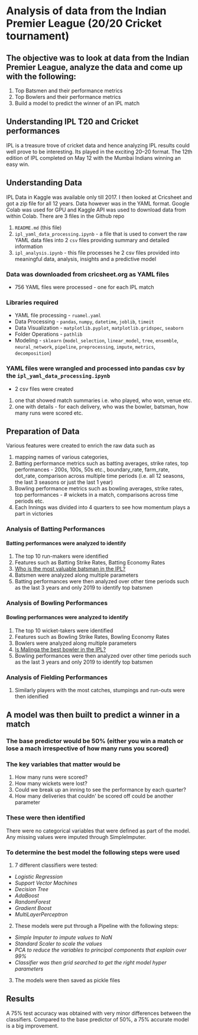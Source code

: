 # Analysis of data from the Indian Premier League (20/20 Cricket tournament)
## The objective was to look at data from the Indian Premier League, analyze the data and come up with the following:
1. Top Batsmen and their performance metrics
2. Top Bowlers and their performance metrics
3. Build a model to predict the winner of an IPL match

## Understanding IPL T20 and Cricket performances
IPL is a treasure trove of cricket data and hence analyzing IPL results could well prove to be interesting. Its played in the exciting 20–20 format. The 12th edition of IPL completed on May 12 with the Mumbai Indians winning an easy win.

## Understanding Data
IPL Data in Kaggle was available only till 2017. I then looked at Cricsheet and got a zip file for all 12 years. Data however was in the YAML format.
Google Colab was used for GPU and Kaggle API was used to download data from within Colab. 
There are 3 files in the Github repo
1. `README.md` (this file)
2. `ipl_yaml_data_processing.ipynb` - a file that is used to convert the raw YAML data files into 2 `csv` files providing summary and detailed information
3. `ipl_analysis.ipynb` - this file processes he 2 csv files provided into meaningful data, analysis, insights and a predictive model


### Data was downloaded from cricsheet.org as YAML files
* 756 YAML files were processed - one for each IPL match

### Libraries required
* YAML file processing - `ruamel.yaml`
* Data Processing - `pandas`, `numpy`, `datetime`, `joblib`, `timeit` 
* Data Visualization - `matplotlib.pyplot`, `matplotlib.gridspec`, `seaborn` 
* Folder Operations - `pathlib`
* Modeling - `sklearn` (`model_selection`, `linear_model`, `tree`, `ensemble`, `neural_network`, `pipeline`, `preprocessing`, `impute`, `metrics`, `decomposition`)

### YAML files were wrangled and processed into pandas csv by the `ipl_yaml_data_processing.ipynb`
* 2 csv files were created
1. one that showed match summaries i.e. who played, who won, venue etc.
2. one with details - for each delivery, who was the bowler, batsman, how many runs were scored etc.

## Preparation of Data
Various features were created to enrich the raw data such as 
1. mapping names of various categories, 
2. Batting performance metrics such as batting averages, strike rates, top performances - 200s, 100s, 50s etc., boundary_rate, farm_rate, dot_rate, comparison across multiple time periods (i.e. all 12 seasons, the last 3 seasons or just the last 1 year)
3. Bowling performance metrics such as bowling averages, strike rates, top performances - # wickets in a match, comparisons across time periods etc.
4. Each Innings was divided into 4 quarters to see how momentum plays a part in victories

### Analysis of Batting Performances
#### Batting performances were analyzed to identify
1. The top 10 run-makers were identified
2. Features such as Batting Strike Rates, Batting Economy Rates
3. [Who is the most valuable batsman in the IPL?](https://medium.com/@ravi_gopalan/is-ms-dhoni-the-most-valuable-batsman-in-the-ipl-the-richest-cricket-franchise-in-the-world-4772ab5ee75a)
3. Batsmen were analyzed along multiple parameters
4. Batting performances were then analyzed over other time periods such as the last 3 years and only 2019 to identify top batsmen
### Analysis of Bowling Performances
#### Bowling performances were analyzed to identify
1. The top 10 wicket-takers were identified
2. Features such as Bowling Strike Rates, Bowling Economy Rates
3. Bowlers were analyzed along multiple parameters
4. [Is Malinga the best bowler in the IPL?](https://medium.com/@ravi_gopalan/is-slinga-malinga-the-best-ever-bowler-in-the-ipl-11f4fba63403) 
5. Bowling performances were then analyzed over other time periods such as the last 3 years and only 2019 to identify top batsmen
### Analysis of Fielding Performances
1. Similarly players with the most catches, stumpings and run-outs were then idenified

## A model was then built to predict a winner in a match
### The base predictor would be 50% (either you win a match or lose a mach irrespective of how many runs you scored)
### The key variables that matter would be
1. How many runs were scored?
2. How many wickets were lost?
3. Could we break up an inning to see the performance by each quarter?
4. How many deliveries that couldn' be scored off could be another parameter 
### These were then identified
There were no categorical variables that were defined as part of the model. Any missing values were imputed through SimpleImputer.

### To determine the best model the following steps were used
1. 7 different classifiers were tested:
* *Logistic Regression*
* *Support Vector Machines*
* *Decision Tree*
* *AdaBoost*
* *RandomForest*
* *Gradient Boost*
* *MultiLayerPerceptron*
2. These models were put through a Pipeline with the following steps:
* *Simple Imputer to impute values to NaN*
* *Standard Scaler to scale the values*
* *PCA to reduce the variables to principal components that explain over 99%*
* *Classifier was then grid searched to get the right model hyper parameters*
3. The models were then saved as pickle files
## Results
A 75% test accuracy was obtained with very minor differences between the classifiers.
Compared to the base predictor of 50%, a 75% accurate model is a big improvement.
